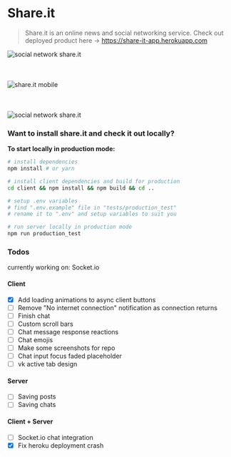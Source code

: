 # Share.it
> Share.it is an online news and social networking service.
> Check out deployed product here -> https://share-it-app.herokuapp.com

![social network share.it](https://user-images.githubusercontent.com/29762363/35476582-81d7e6e6-03c3-11e8-9ae4-b7e5f2fde7a8.png)
<br><br><br><br>
![share.it mobile](https://user-images.githubusercontent.com/29762363/35476773-b794837c-03c6-11e8-8418-f07db3572e6e.jpg)
<br><br><br><br>
![social network share.it](https://user-images.githubusercontent.com/29762363/35476583-820b9982-03c3-11e8-98be-f34ad9f71e7f.png)

### Want to install share.it and check it out locally?  
**To start locally in production mode:**

``` bash
# install dependencies
npm install # or yarn

# install client dependencies and build for production
cd client && npm install && npm build && cd ..

# setup .env variables
# find ".env.example" file in "tests/production_test"
# rename it to ".env" and setup variables to suit you

# run server locally in production mode
npm run production_test
```

### Todos
currently working on: Socket.io

#### Client
- [x] Add loading animations to async client buttons
- [ ] Remove "No internet connection" notification as connection returns
- [ ] Finish chat
- [ ] Custom scroll bars
- [ ] Chat message response reactions
- [ ] Chat emojis
- [ ] Make some screenshots for repo
- [ ] Chat input focus faded placeholder
- [ ] vk active tab design
#### Server
- [ ] Saving posts
- [ ] Saving chats
#### Client + Server
- [ ] Socket.io chat integration
- [x] Fix heroku deployment crash
